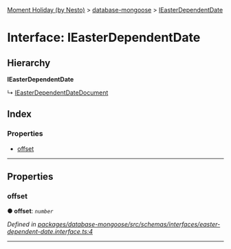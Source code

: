 [Moment Holiday (by Nesto)](../README.md) > [database-mongoose](../modules/database_mongoose.md) > [IEasterDependentDate](../interfaces/database_mongoose.ieasterdependentdate.md)

# Interface: IEasterDependentDate

## Hierarchy

**IEasterDependentDate**

↳  [IEasterDependentDateDocument](database_mongoose.ieasterdependentdatedocument.md)

## Index

### Properties

* [offset](database_mongoose.ieasterdependentdate.md#offset)

---

## Properties

<a id="offset"></a>

###  offset

**● offset**: *`number`*

*Defined in [packages/database-mongoose/src/schemas/interfaces/easter-dependent-date.interface.ts:4](https://github.com/nesto-software/moment-holiday/blob/c39e49d/packages/database-mongoose/src/schemas/interfaces/easter-dependent-date.interface.ts#L4)*

___


